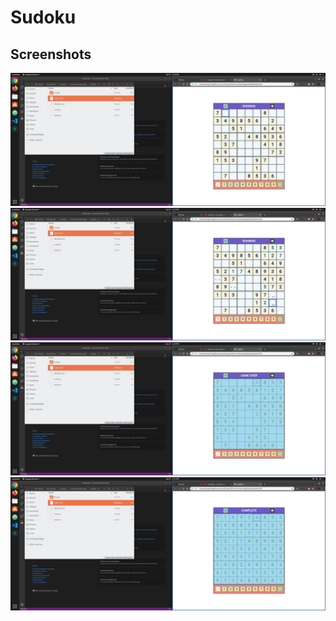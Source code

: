 # Sudoku

## Screenshots

![Screenshot-1](images/game-1.png?raw=true "Screenshot-1")
![Screenshot-2](images/game-2.png?raw=true "Screenshot-2")
![Screenshot-3](images/game-3.png?raw=true "Screenshot-3")
![Screenshot-4](images/game-4.png?raw=true "Screenshot-4")

